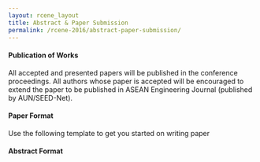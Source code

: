 ```yaml
---
layout: rcene_layout
title: Abstract & Paper Submission
permalink: /rcene-2016/abstract-paper-submission/
---
```


#### Publication of Works
All accepted and presented papers will be published in the conference proceedings. All authors whose paper is accepted will be encouraged to extend the paper to be published in ASEAN Engineering Journal (published by AUN/SEED-Net).

#### Paper Format
Use the following template to get you started on writing paper

#### Abstract Format
